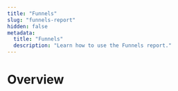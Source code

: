 ```yaml
---
title: "Funnels"
slug: "funnels-report"
hidden: false
metadata: 
  title: "Funnels"
  description: "Learn how to use the Funnels report."
---
```


# Overview
